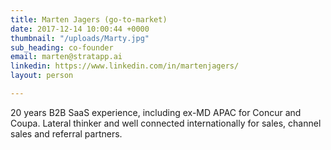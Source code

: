 ```yaml
---
title: Marten Jagers (go-to-market)
date: 2017-12-14 10:00:44 +0000
thumbnail: "/uploads/Marty.jpg"
sub_heading: co-founder
email: marten@stratapp.ai
linkedin: https://www.linkedin.com/in/martenjagers/
layout: person

---
```

20 years B2B SaaS experience, including ex-MD APAC for Concur and Coupa. Lateral thinker and well connected internationally for sales, channel sales and referral partners.